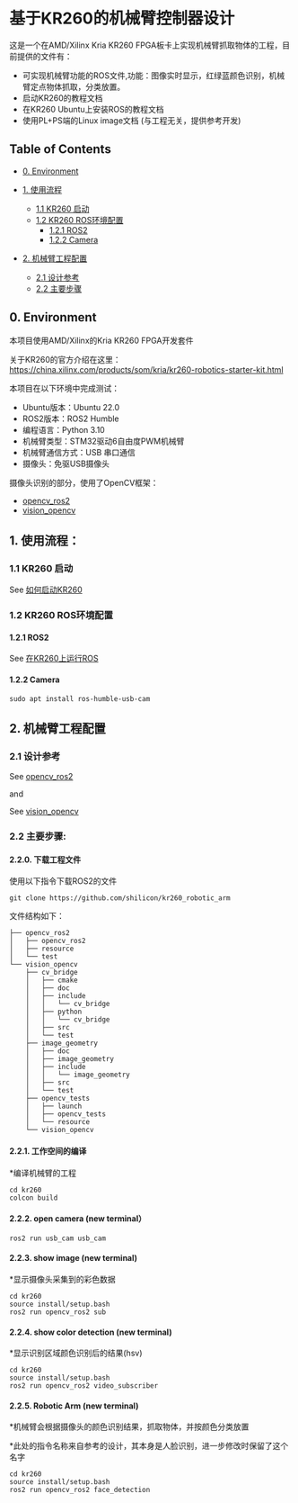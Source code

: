 # 基于KR260的机械臂控制器设计
这是一个在AMD/Xilinx Kria KR260 FPGA板卡上实现机械臂抓取物体的工程，目前提供的文件有：

- 可实现机械臂功能的ROS文件,功能：图像实时显示，红绿蓝颜色识别，机械臂定点物体抓取，分类放置。
- 启动KR260的教程文档
- 在KR260 Ubuntu上安装ROS的教程文档
- 使用PL+PS端的Linux image文档 (与工程无关，提供参考开发)

## Table of Contents

- [0. Environment](#0-Environment)

- [1. 使用流程](#1-使用流程)
  - [1.1 KR260 启动](#11-kr260-启动)
  - [1.2 KR260 ROS环境配置](#12-kr260-ros环境配置)
    - [1.2.1 ROS2](#121-ros2)
    - [1.2.2 Camera](#122-camera)
- [2. 机械臂工程配置](#2-机械臂工程配置)
  - [2.1 设计参考](#21-设计参考)
  - [2.2 主要步骤](#22-主要步骤)

## 0. Environment

本项目使用AMD/Xilinx的Kria KR260 FPGA开发套件

关于KR260的官方介绍在这里：https://china.xilinx.com/products/som/kria/kr260-robotics-starter-kit.html

本项目在以下环境中完成测试：
- Ubuntu版本：Ubuntu 22.0
- ROS2版本：ROS2 Humble
- 编程语言：Python 3.10
- 机械臂类型：STM32驱动6自由度PWM机械臂
- 机械臂通信方式：USB 串口通信
- 摄像头：免驱USB摄像头

摄像头识别的部分，使用了OpenCV框架：
- [opencv_ros2](https://github.com/jeffreyttc/opencv_ros2)
- [vision_opencv](https://github.com/ros-perception/vision_opencv/tree/ros2)
 
## 1. 使用流程：

### 1.1 KR260 启动
See [如何启动KR260](https://github.com/shilicon/kr260_robotic_arm/blob/main/%E5%A6%82%E4%BD%95%E5%90%AF%E5%8A%A8KR260.md)

### 1.2 KR260 ROS环境配置
#### 1.2.1 ROS2
See [在KR260上运行ROS](https://github.com/shilicon/kr260_robotic_arm/blob/main/%E5%A6%82%E4%BD%95%E5%9C%A8KR260%E4%B8%8A%E8%BF%90%E8%A1%8CROS.md)

#### 1.2.2 Camera
```
sudo apt install ros-humble-usb-cam
```

## 2. 机械臂工程配置

### 2.1 设计参考 
See [opencv_ros2](https://github.com/jeffreyttc/opencv_ros2)

and

See [vision_opencv](https://github.com/ros-perception/vision_opencv/tree/ros2)

### 2.2 主要步骤:
#### 2.2.0. 下载工程文件

使用以下指令下载ROS2的文件

```
git clone https://github.com/shilicon/kr260_robotic_arm
```
文件结构如下：

```
├── opencv_ros2
│   ├── opencv_ros2
│   ├── resource
│   └── test
└── vision_opencv
    ├── cv_bridge
    │   ├── cmake
    │   ├── doc
    │   ├── include
    │   │   └── cv_bridge
    │   ├── python
    │   │   └── cv_bridge
    │   ├── src
    │   └── test
    ├── image_geometry
    │   ├── doc
    │   ├── image_geometry
    │   ├── include
    │   │   └── image_geometry
    │   ├── src
    │   └── test
    ├── opencv_tests
    │   ├── launch
    │   ├── opencv_tests
    │   └── resource
    └── vision_opencv

```
#### 2.2.1. 工作空间的编译

*编译机械臂的工程
```
cd kr260
colcon build
```

#### 2.2.2. open camera (new terminal） 
```
ros2 run usb_cam usb_cam
```

#### 2.2.3. show image (new terminal)

*显示摄像头采集到的彩色数据
```
cd kr260
source install/setup.bash
ros2 run opencv_ros2 sub
```
#### 2.2.4. show color detection (new terminal)

*显示识别区域颜色识别后的结果(hsv)
```
cd kr260
source install/setup.bash
ros2 run opencv_ros2 video_subscriber
```
#### 2.2.5. Robotic Arm (new terminal)

*机械臂会根据摄像头的颜色识别结果，抓取物体，并按颜色分类放置

*此处的指令名称来自参考的设计，其本身是人脸识别，进一步修改时保留了这个名字
```
cd kr260
source install/setup.bash
ros2 run opencv_ros2 face_detection
```





